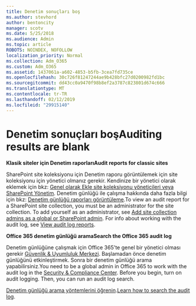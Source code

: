 ```yaml
---
title: Denetim sonuçları boş
ms.author: stevhord
author: bentoncity
manager: scotv
ms.date: 5/25/2018
ms.audience: Admin
ms.topic: article
ROBOTS: NOINDEX, NOFOLLOW
localization_priority: Normal
ms.collection: Adm_O365
ms.custom: Adm_O365
ms.assetid: 1437061a-a602-4853-b5fb-3cea7fd735ce
ms.openlocfilehash: 30c726f81247244ae9b428bfc27d0200982fd1bc
ms.sourcegitcommit: dd43cc0a9470f98b8ef2a3787c823801d674c666
ms.translationtype: MT
ms.contentlocale: tr-TR
ms.lasthandoff: 02/12/2019
ms.locfileid: "29915140"
---
```

# <a name="auditing-results-are-blank"></a><span data-ttu-id="79bcd-102">Denetim sonuçları boş</span><span class="sxs-lookup"><span data-stu-id="79bcd-102">Auditing results are blank</span></span>

 <span data-ttu-id="79bcd-103">**Klasik siteler için Denetim raporları**</span><span class="sxs-lookup"><span data-stu-id="79bcd-103">**Audit reports for classic sites**</span></span>
  
<span data-ttu-id="79bcd-p101">SharePoint site koleksiyonu için Denetim raporu görüntülemek için site koleksiyonu için yönetici olmanız gerekir. Kendinize bir yönetici olarak eklemek için bkz: [Genel olarak Ekle site koleksiyonu yöneticileri veya SharePoint Yönetim](https://go.microsoft.com/fwlink/?linkid=869390). Denetim günlüğü ile çalışma hakkında daha fazla bilgi için bkz: [Denetim günlüğü raporları görüntüleme](https://go.microsoft.com/fwlink/?linkid=395237).</span><span class="sxs-lookup"><span data-stu-id="79bcd-p101">To view an audit report for a SharePoint site collection, you must be an administrator for the site collection. To add yourself as an administrator, see [Add site collection admins as a global or SharePoint admin](https://go.microsoft.com/fwlink/?linkid=869390). For info about working with the audit log, see [View audit log reports](https://go.microsoft.com/fwlink/?linkid=395237).</span></span> 
  
 <span data-ttu-id="79bcd-106">**Office 365 denetim günlüğü arama**</span><span class="sxs-lookup"><span data-stu-id="79bcd-106">**Search the Office 365 audit log**</span></span>
  
<span data-ttu-id="79bcd-p102">Denetim günlüğüne çalışmak için Office 365'te genel bir yönetici olması gerekir [Güvenlik &amp; Uyumluluk Merkezi](https://protection.office.com). Başlamadan önce denetim günlüğünü etkinleştirmek. Sonra bir denetim günlüğü arama yapabilirsiniz.</span><span class="sxs-lookup"><span data-stu-id="79bcd-p102">You need to be a global admin in Office 365 to work with the audit log in the [Security &amp; Compliance Center](https://protection.office.com). Before you begin, turn on audit logging. Then, you can run an audit log search.</span></span> 
  
<span data-ttu-id="79bcd-110">[Denetim günlüğü arama yöntemlerini öğrenin](https://go.microsoft.com/fwlink/?linkid=708432).</span><span class="sxs-lookup"><span data-stu-id="79bcd-110">[Learn how to search the audit log](https://go.microsoft.com/fwlink/?linkid=708432).</span></span>
  

